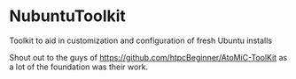 # NubuntuToolkit
Toolkit to aid in customization and configuration of fresh Ubuntu installs

Shout out to the guys of https://github.com/htpcBeginner/AtoMiC-ToolKit as a lot of the foundation was their work.
